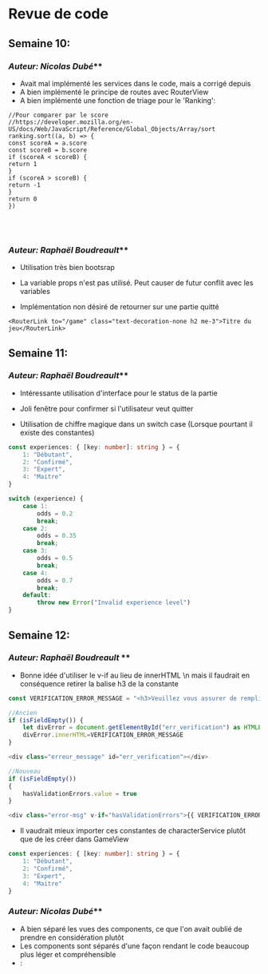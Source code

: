 # **Revue de code**

## Semaine 10:

### *Auteur: Nicolas Dubé***

* Avait mal implémenté les services dans le code, mais a corrigé depuis<br />
* A bien implémenté le principe de routes avec RouterView<br />
* A bien implémenté une fonction de triage pour le 'Ranking':

```
//Pour comparer par le score
//https://developer.mozilla.org/en-US/docs/Web/JavaScript/Reference/Global_Objects/Array/sort
ranking.sort((a, b) => {
const scoreA = a.score
const scoreB = b.score
if (scoreA < scoreB) {
return 1
}
if (scoreA > scoreB) {
return -1
}
return 0
})
```

<br/>
<br/>

### *Auteur: Raphaël Boudreault***

* Utilisation très bien bootsrap 

* La variable props n'est pas utilisé. Peut causer de futur conflit avec les variables

* Implémentation non désiré de retourner sur une partie quitté

```vue
<RouterLink to="/game" class="text-decoration-none h2 me-3">Titre du jeu</RouterLink>
```



## Semaine 11:

### *Auteur: Raphaël Boudreault***

* Intéressante utilisation d'interface pour le status de la partie

* Joli fenêtre pour confirmer si l'utilisateur veut quitter

* Utilisation de chiffre magique dans un switch case
    (Lorsque pourtant il existe des constantes)
```ts
const experiences: { [key: number]: string } = {
    1: "Débutant",
    2: "Confirmé",
    3: "Expert",
    4: "Maitre"
}

switch (experience) {
    case 1:
        odds = 0.2
        break;
    case 2:
        odds = 0.35
        break;
    case 3:
        odds = 0.5
        break;
    case 4:
        odds = 0.7
        break;
    default:
        throw new Error("Invalid experience level")
}
```

## Semaine 12:

### *Auteur: Raphaël Boudreault* **

* Bonne idée d'utiliser le v-if au lieu de innerHTML
\n mais il faudrait en conséquence retirer la balise h3 de la constante

```ts
const VERIFICATION_ERROR_MESSAGE = "<h3>Veuillez vous assurer de remplir tous les champs.</h3>"

//Ancien
if (isFieldEmpty()) {
    let divError = document.getElementById("err_verification") as HTMLElement
    divError.innerHTML=VERIFICATION_ERROR_MESSAGE
}

<div class="erreur_message" id="err_verification"></div>

//Nouveau
if (isFieldEmpty()) 
{
    hasValidationErrors.value = true
}

<div class="error-msg" v-if="hasValidationErrors">{{ VERIFICATION_ERROR_MESSAGE }}</div>
```

* Il vaudrait mieux importer ces constantes de characterService plutôt que de les créer dans GameView

```ts
const experiences: { [key: number]: string } = {
    1: "Débutant",
    2: "Confirmé",
    3: "Expert",
    4: "Maitre"
}
```

### *Auteur: Nicolas Dubé***

* A bien séparé les vues des components, ce que l'on avait oublié de prendre en considération plutôt<br />
* Les components sont séparés d'une façon rendant le code beaucoup plus léger et compréhensible<br />
* :

```

```